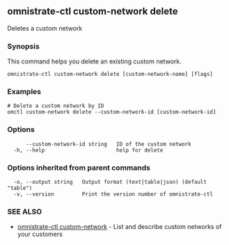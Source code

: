 ## omnistrate-ctl custom-network delete

Deletes a custom network

### Synopsis

This command helps you delete an existing custom network.

```
omnistrate-ctl custom-network delete [custom-network-name] [flags]
```

### Examples

```
# Delete a custom network by ID
omctl custom-network delete --custom-network-id [custom-network-id]
```

### Options

```
      --custom-network-id string   ID of the custom network
  -h, --help                       help for delete
```

### Options inherited from parent commands

```
  -o, --output string   Output format (text|table|json) (default "table")
  -v, --version         Print the version number of omnistrate-ctl
```

### SEE ALSO

* [omnistrate-ctl custom-network](omnistrate-ctl_custom-network.md)	 - List and describe custom networks of your customers


